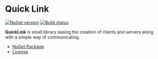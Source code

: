 # Quick Link

[![NuGet version](https://img.shields.io/nuget/v/QuickLink.svg?style=flat-square)](https://www.nuget.org/packages/QuickLink/)
[![Build status](https://github.com/Periapsises/QuickLink/actions/workflows/tests.yml/badge.svg)](https://github.com/Periapsises/QuickLink/actions/workflows/tests.yml)

**QuickLink** is small library easing the creation of clients and servers along with a simple way of communicating.

- [NuGet Package](https://www.nuget.org/packages/QuickLink/)
- [License](LICENSE)